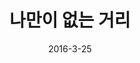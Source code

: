---
layout: video
title: "  나만이 없는 거리"
path: 나만이 없는 거리
num: 12
date: 2016-3-25
categories:
- 2016-1
tags: [나만이 없는 거리]
img: https://lh3.googleusercontent.com/-H_kGyBfkuBs/VvVHfRh1vWI/AAAAAAAAscE/7aQLfRrDgZk/
---